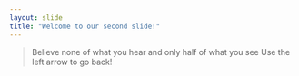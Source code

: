 ```yaml
---
layout: slide
title: "Welcome to our second slide!"
---
```

>Believe none of what you hear and only half of what you see
Use the left arrow to go back!
